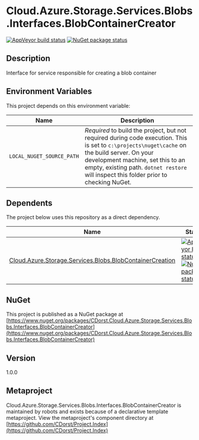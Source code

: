 # Cloud.Azure.Storage.Services.Blobs.Interfaces.BlobContainerCreator

[![AppVeyor build status](https://img.shields.io/appveyor/ci/cdorst/cloud-azure-storage-services-blobs-interfaces-blob.svg?label=AppVeyor&style=for-the-badge)](https://ci.appveyor.com/project/cdorst/cloud-azure-storage-services-blobs-interfaces-blob)
[![NuGet package status](https://img.shields.io/nuget/v/CDorst.Cloud.Azure.Storage.Services.Blobs.Interfaces.BlobContainerCreator.svg?label=NuGet&style=for-the-badge)](https://www.nuget.org/packages/CDorst.Cloud.Azure.Storage.Services.Blobs.Interfaces.BlobContainerCreator)

## Description

Interface for service responsible for creating a blob container

## Environment Variables

This project depends on this environment variable:

Name | Description
---- | -----------
`LOCAL_NUGET_SOURCE_PATH` | *Required* to build the project, but not required during code execution. This is set to `c:\projects\nuget\cache` on the build server. On your development machine, set this to an empty, existing path. `dotnet restore` will inspect this folder prior to checking NuGet.

## Dependents

The project below uses this repository as a direct dependency.

Name | Status
---- | ------
[Cloud.Azure.Storage.Services.Blobs.BlobContainerCreation](https://github.com/CDorst/Cloud.Azure.Storage.Services.Blobs.BlobContainerCreation) | [![AppVeyor build status](https://img.shields.io/appveyor/ci/cdorst/cloud-azure-storage-services-blobs-blobcontainercr.svg?label=AppVeyor&style=flat-square)](https://ci.appveyor.com/project/cdorst/cloud-azure-storage-services-blobs-blobcontainercr) [![NuGet package status](https://img.shields.io/nuget/v/CDorst.Cloud.Azure.Storage.Services.Blobs.BlobContainerCreation.svg?label=NuGet&style=flat-square)](https://www.nuget.org/packages/CDorst.Cloud.Azure.Storage.Services.Blobs.BlobContainerCreation)

## NuGet


This project is published as a NuGet package at [https://www.nuget.org/packages/CDorst.Cloud.Azure.Storage.Services.Blobs.Interfaces.BlobContainerCreator](https://www.nuget.org/packages/CDorst.Cloud.Azure.Storage.Services.Blobs.Interfaces.BlobContainerCreator)

## Version

1.0.0

## Metaproject

Cloud.Azure.Storage.Services.Blobs.Interfaces.BlobContainerCreator is maintained by robots and exists because of a declarative template metaproject. View the metaproject's component directory at [https://github.com/CDorst/Project.Index](https://github.com/CDorst/Project.Index)

